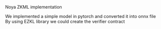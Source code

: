 Noya ZKML implementation

We implemented a simple model in pytorch and converted it into onnx file
By using EZKL library we could create the verifier contract
